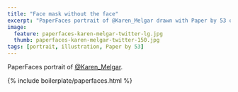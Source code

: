 ```yaml
---
title: "Face mask without the face"
excerpt: "PaperFaces portrait of @Karen_Melgar drawn with Paper by 53 on an iPad."
image: 
  feature: paperfaces-karen-melgar-twitter-lg.jpg
  thumb: paperfaces-karen-melgar-twitter-150.jpg
tags: [portrait, illustration, Paper by 53]
---
```


PaperFaces portrait of [@Karen_Melgar](http://twitter.com/Karen_Melgar).

{% include boilerplate/paperfaces.html %}
